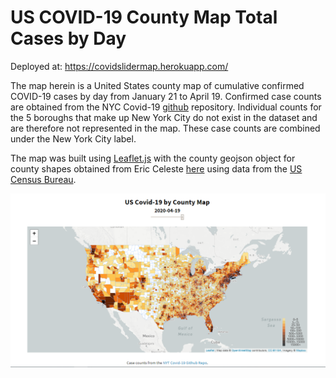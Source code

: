 # US COVID-19 County Map Total Cases by Day

Deployed at: https://covidslidermap.herokuapp.com/

The map herein is a United States county map of cumulative confirmed COVID-19 cases by day from January 21 to April 19. Confirmed case counts are obtained from the NYC Covid-19 <a href ="https://github.com/nytimes/covid-19-data"> github</a> repository. Individual counts for the 5 boroughs that make up New York City do not exist in the dataset and are therefore not represented in the map. These case counts are combined under the New York City label. 

The map was built using <a href="https://leafletjs.com/">Leaflet.js</a> with the county geojson object for county shapes obtained from Eric Celeste <a href="https://eric.clst.org/tech/usgeojson/"> here</a> using data from the <a href="https://www.census.gov/en.html"> US Census Bureau</a>.

![](https://github.com/tedi529/Covid-Map/blob/master/map.PNG)
